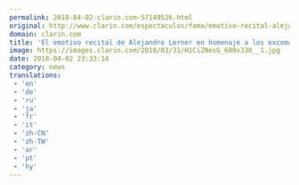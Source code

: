 ```yaml
---
permalink: 2018-04-02-clarin.com-57149526.html
original: http://www.clarin.com/espectaculos/fama/emotivo-recital-alejandro-lerner-homenaje-excomabientes-malvinas_0_Byu9CQgif.html
domain: clarin.com
title: 'El emotivo recital de Alejandro Lerner en homenaje a los excomabientes de Malvinas'
image: https://images.clarin.com/2018/03/31/H1CiZNesG_600x338__1.jpg
date: 2018-04-02 23:33:14
category: news
translations: 
 - 'en'
 - 'de'
 - 'ru'
 - 'ja'
 - 'fr'
 - 'it'
 - 'zh-CN'
 - 'zh-TW'
 - 'ar'
 - 'pt'
 - 'hy'
---
```


